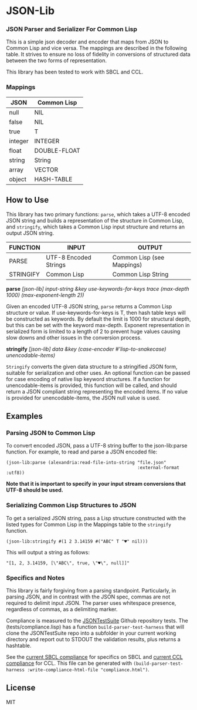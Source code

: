 # JSON-Lib
### JSON Parser and Serializer For Common Lisp

This is a simple json decoder and encoder that maps from JSON to Common Lisp and vice versa.  The mappings are described in the following table.  It strives to ensure no loss of fidelity in conversions of structured data between the two forms of representation.

This library has been tested to work with SBCL and CCL.

### Mappings 

| JSON            | Common Lisp   |
|-----------------|---------------|
|null             | NIL           |
|false            | NIL           |
|true             | T             |
|integer          | INTEGER       |
|float            | DOUBLE-FLOAT  |
|string           | String        |
|array            | VECTOR        |
|object           | HASH-TABLE    |


	
## How to Use

This library has two primary functions: `parse`, which takes a UTF-8 encoded JSON string and builds a representation of the structure in Common Lisp, and `stringify`, which takes a Common Lisp input structure and returns an output JSON string.  


|FUNCTION      | INPUT                 | OUTPUT                     |
|--------------|-----------------------|----------------------------|
|PARSE         | UTF-8 Encoded Strings | Common Lisp (see Mappings) |
|STRINGIFY     | Common Lisp           | Common Lisp String         |

**parse** *[json-lib] input-string &key use-keywords-for-keys trace (max-depth 1000) (max-exponent-length 2))*

Given an encoded UTF-8 JSON string, `parse` returns a Common Lisp structure or value.  If use-keywords-for-keys is T, then hash table keys will be constructed as keywords. By default the limit is 1000 for structural depth, but this can be set with the keyword max-depth. Exponent representation in serialized form is limited to a length of 2 to prevent huge values causing slow downs and other issues in the conversion process.


**stringify** *[json-lib] data &key (case-encoder #'lisp-to-snakecase) unencodable-items)*

`Stringify` converts the given data structure to a stringified JSON form, suitable for serialization and other uses. An optional function can be passed for case encoding of native lisp keyword structures. If a function for unencodable-items is provided, this function will be called, and should return a JSON compliant string representing the encoded items. If no value is provided for unencodable-items, the JSON null value is used.


## Examples

### Parsing JSON to Common Lisp

To convert encoded JSON, pass a UTF-8 string buffer to the json-lib:parse function.  For example, to read and parse a JSON encoded file:

	(json-lib:parse (alexandria:read-file-into-string "file.json" 
                                                      :external-format :utf8))

**Note that it is important to specify in your input stream conversions that UTF-8 should be used.**



### Serializing Common Lisp Structures to JSON

To get a serialized JSON string, pass a Lisp structure constructed with the listed types for Common Lisp in the Mappings table to the `stringify` function.  

	(json-lib:stringify #(1 2 3.14159 #("ABC" T "♥" nil)))
	
This will output a string as follows:

	"[1, 2, 3.14159, [\"ABC\", true, \"♥\", null]]"


### Specifics and Notes

This library is fairly forgiving from a parsing standpoint.  Particularly, in parsing JSON, and in contrast with the JSON spec,
commas are not required to delimit input JSON.  The parser uses whitespace presence, regardless of commas, as a delimiting marker.

Compliance is measured to the [JSONTestSuite](https://github.com/nst/JSONTestSuite) Github repository tests.  The (tests/compliance.lisp) has a function `build-parser-test-harness` that will clone the JSONTestSuite repo into a subfolder in your current working directory and report out to STDOUT the validation results, plus returns a hashtable. 

See the [current SBCL compliance](tests/compliance-sbcl.html) for specifics on SBCL and [current CCL compliance](tests/compliance-ccl.html) for CCL.  This file can be generated with `(build-parser-test-harness :write-compliance-html-file "compliance.html")`.

## License

MIT



